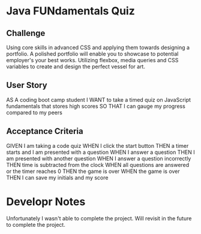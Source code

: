 # Java FUNdamentals Quiz


## Challenge
Using core skills in advanced CSS and applying them towards designing a portfolio. A polished portfolio will enable you to showcase to potential employer's your best works. Utilizing flexbox, media queries and CSS variables to create and design the perfect vessel for art.

## User Story

AS A coding boot camp student
I WANT to take a timed quiz on JavaScript fundamentals that stores high scores
SO THAT I can gauge my progress compared to my peers



## Acceptance Criteria

GIVEN I am taking a code quiz
WHEN I click the start button
THEN a timer starts and I am presented with a question
WHEN I answer a question
THEN I am presented with another question
WHEN I answer a question incorrectly
THEN time is subtracted from the clock
WHEN all questions are answered or the timer reaches 0
THEN the game is over
WHEN the game is over
THEN I can save my initials and my score

# Developr Notes
Unfortunately I wasn't able to complete the project. Will revisit in the future to complete the project.